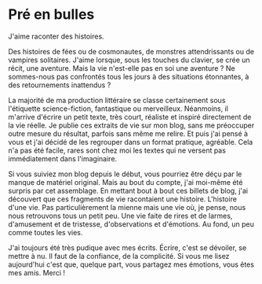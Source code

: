 # Pré en bulles #

J'aime raconter des histoires.

Des histoires de fées ou de cosmonautes, de monstres attendrissants ou de vampires solitaires. J'aime lorsque, sous les touches du clavier, se crée un récit, une aventure. Mais la vie n'est-elle pas en soi une aventure ? Ne sommes-nous pas confrontés tous les jours à des situations étonnantes, à des retournements inattendus ?

La majorité de ma production littéraire se classe certainement sous l'étiquette science-fiction, fantastique ou merveilleux. Néanmoins, il m'arrive d'écrire un petit texte, très court, réaliste et inspiré directement de la vie réelle. Je publie ces extraits de vie sur mon blog, sans me préoccuper outre mesure du résultat, parfois sans même me relire. Et puis j'ai pensé à vous et j'ai décidé de les regrouper dans un format pratique, agréable. Cela n'a pas été facile, rares sont chez moi les textes qui ne versent pas immédiatement dans l'imaginaire.

Si vous suiviez mon blog depuis le début, vous pourriez être déçu par le manque de matériel original. Mais au bout du compte, j'ai moi-même été surpris par cet assemblage. En mettant bout à bout ces billets de blog, j'ai découvert que ces fragments de vie racontaient une histoire. L'histoire d'une vie. Pas particulièrement la mienne mais une vie où, je pense, nous nous retrouvons tous un petit peu. Une vie faite de rires et de larmes, d'amusement et de tristesse, d'observations et d'émotions. Au fond, un peu comme toutes les vies.

J'ai toujours été très pudique avec mes écrits. Écrire, c'est se dévoiler, se mettre à nu. Il faut de la confiance, de la complicité. Si vous me lisez aujourd'hui c'est que, quelque part, vous partagez mes émotions, vous êtes mes amis. Merci !

